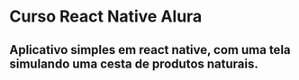 # Curso React Native Alura
## Aplicativo simples em react native, com uma tela simulando uma cesta de produtos naturais.
